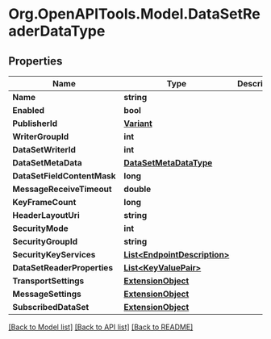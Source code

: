 # Org.OpenAPITools.Model.DataSetReaderDataType

## Properties

Name | Type | Description | Notes
------------ | ------------- | ------------- | -------------
**Name** | **string** |  | [optional] 
**Enabled** | **bool** |  | [optional] 
**PublisherId** | [**Variant**](Variant.md) |  | [optional] 
**WriterGroupId** | **int** |  | [optional] 
**DataSetWriterId** | **int** |  | [optional] 
**DataSetMetaData** | [**DataSetMetaDataType**](DataSetMetaDataType.md) |  | [optional] 
**DataSetFieldContentMask** | **long** |  | [optional] 
**MessageReceiveTimeout** | **double** |  | [optional] 
**KeyFrameCount** | **long** |  | [optional] 
**HeaderLayoutUri** | **string** |  | [optional] 
**SecurityMode** | **int** |  | [optional] 
**SecurityGroupId** | **string** |  | [optional] 
**SecurityKeyServices** | [**List&lt;EndpointDescription&gt;**](EndpointDescription.md) |  | [optional] 
**DataSetReaderProperties** | [**List&lt;KeyValuePair&gt;**](KeyValuePair.md) |  | [optional] 
**TransportSettings** | [**ExtensionObject**](ExtensionObject.md) |  | [optional] 
**MessageSettings** | [**ExtensionObject**](ExtensionObject.md) |  | [optional] 
**SubscribedDataSet** | [**ExtensionObject**](ExtensionObject.md) |  | [optional] 

[[Back to Model list]](../README.md#documentation-for-models) [[Back to API list]](../README.md#documentation-for-api-endpoints) [[Back to README]](../README.md)

